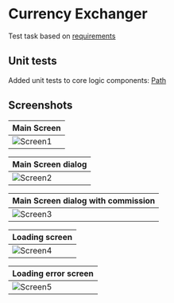 # Currency Exchanger

Test task based on [requirements](https://gist.github.com/PayseraGithub/fbee2c2398c7e464174d149833e1f7eb)

## Unit tests
Added unit tests to core logic components: [Path](domain/src/test/java/com/example/currencyexchanger)

## Screenshots

| Main Screen                          |
|--------------------------------------|
| ![Screen1](screenshots/screen1.png)  |

| Main Screen dialog                  |
|-------------------------------------|
| ![Screen2](screenshots/screen2.png) |

| Main Screen dialog with commission  |
|-------------------------------------|
| ![Screen3](screenshots/screen3.png) |

| Loading screen                      |
|-------------------------------------|
| ![Screen4](screenshots/screen4.png) |

| Loading error screen                |
|-------------------------------------|
| ![Screen5](screenshots/screen5.png) |